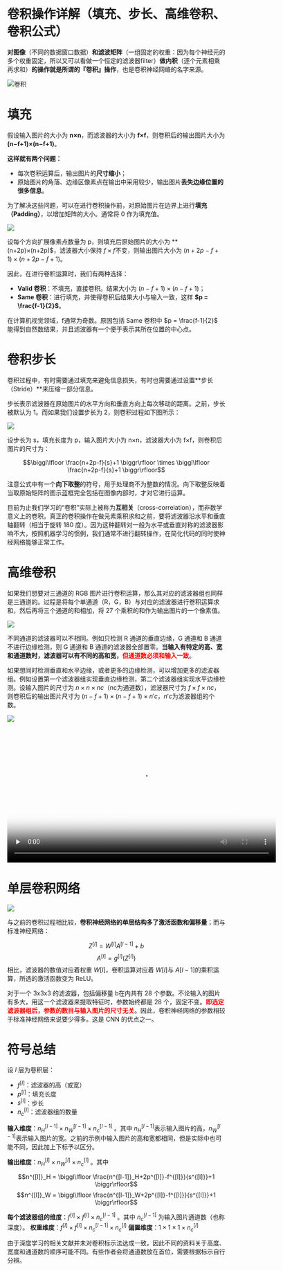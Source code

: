 卷积操作详解（填充、步长、高维卷积、卷积公式）
===


**对图像**（不同的数据窗口数据）**和滤波矩阵**（一组固定的权重：因为每个神经元的多个权重固定，所以又可以看做一个恒定的滤波器filter）**做内积**（逐个元素相乘再求和）**的操作就是所谓的『卷积』操作**，也是卷积神经网络的名字来源。

![卷积](http://7xvfir.com1.z0.glb.clouddn.com/%E5%8D%B7%E7%A7%AF%E7%BD%91%E7%BB%9C%E7%9A%84%E8%BE%B9%E7%BC%98%E6%A3%80%E6%B5%8B/4.png)


# 填充

假设输入图片的大小为 **n×n**，而滤波器的大小为 **f×f**，则卷积后的输出图片大小为 **(n−f+1)×(n−f+1)**。

**这样就有两个问题：**

- 每次卷积运算后，输出图片的**尺寸缩小**；
- 原始图片的角落、边缘区像素点在输出中采用较少，输出图片**丢失边缘位置的很多信息**。

为了解决这些问题，可以在进行卷积操作前，对原始图片在边界上进行**填充（Padding）**，以增加矩阵的大小。通常将 0 作为填充值。

![](http://7xvfir.com1.z0.glb.clouddn.com/%E6%B7%B1%E5%BA%A6%E5%AD%A6%E4%B9%A0%E7%9F%A5%E8%AF%86%E7%82%B9%E9%9B%86%E9%94%A6/Padding.jpg)

设每个方向扩展像素点数量为 p，则填充后原始图片的大小为 **(n+2p)×(n+2p)$，滤波器大小保持 $f×f$不变，则输出图片大小为 $(n+2p−f+1)×(n+2p−f+1)$。

因此，在进行卷积运算时，我们有两种选择：

- **Valid 卷积**：不填充，直接卷积。结果大小为 $(n−f+1)×(n−f+1)$；
- **Same 卷积**：进行填充，并使得卷积后结果大小与输入一致，这样 **$p = \frac{f-1}{2}$**。

在计算机视觉领域，f通常为奇数。原因包括 Same 卷积中 $p = \frac{f-1}{2}$ 能得到自然数结果，并且滤波器有一个便于表示其所在位置的中心点。


# 卷积步长

卷积过程中，有时需要通过填充来避免信息损失，有时也需要通过设置**步长（Stride）**来压缩一部分信息。

步长表示滤波器在原始图片的水平方向和垂直方向上每次移动的距离。之前，步长被默认为 1。而如果我们设置步长为 2，则卷积过程如下图所示：

![](http://7xvfir.com1.z0.glb.clouddn.com/%E6%B7%B1%E5%BA%A6%E5%AD%A6%E4%B9%A0%E7%9F%A5%E8%AF%86%E7%82%B9%E9%9B%86%E9%94%A6/Stride.jpg)

设步长为 s，填充长度为 p，输入图片大小为 n×n，滤波器大小为 f×f，则卷积后图片的尺寸为：

$$\biggl\lfloor \frac{n+2p-f}{s}+1   \biggr\rfloor \times \biggl\lfloor \frac{n+2p-f}{s}+1 \biggr\rfloor$$

注意公式中有一个**向下取整**的符号，用于处理商不为整数的情况。向下取整反映着当取原始矩阵的图示蓝框完全包括在图像内部时，才对它进行运算。

目前为止我们学习的“卷积”实际上被称为**互相关**（cross-correlation），而非数学意义上的卷积。真正的卷积操作在做元素乘积求和之前，要将滤波器沿水平和垂直轴翻转（相当于旋转 180 度）。因为这种翻转对一般为水平或垂直对称的滤波器影响不大，按照机器学习的惯例，我们通常不进行翻转操作，在简化代码的同时使神经网络能够正常工作。



# 高维卷积
如果我们想要对三通道的 RGB 图片进行卷积运算，那么其对应的滤波器组也同样是三通道的。过程是将每个单通道（R，G，B）与对应的滤波器进行卷积运算求和，然后再将三个通道的和相加，将 27 个乘积的和作为输出图片的一个像素值。

![](http://7xvfir.com1.z0.glb.clouddn.com/%E6%B7%B1%E5%BA%A6%E5%AD%A6%E4%B9%A0%E7%9F%A5%E8%AF%86%E7%82%B9%E9%9B%86%E9%94%A6/Convolutions-on-RGB-image.png)

不同通道的滤波器可以不相同。例如只检测 R 通道的垂直边缘，G 通道和 B 通道不进行边缘检测，则 G 通道和 B 通道的滤波器全部置零。**当输入有特定的高、宽和通道数时，滤波器可以有不同的高和宽，<font color="red">但通道数必须和输入一致</font>**。

如果想同时检测垂直和水平边缘，或者更多的边缘检测，可以增加更多的滤波器组。例如设置第一个滤波器组实现垂直边缘检测，第二个滤波器组实现水平边缘检测。设输入图片的尺寸为 $n×n×nc$（nc为通道数），滤波器尺寸为 $f×f×nc$，则卷积后的输出图片尺寸为 $(n−f+1)×(n−f+1)×n′c$，$n′c$为滤波器组的个数。

![](http://7xvfir.com1.z0.glb.clouddn.com/%E6%B7%B1%E5%BA%A6%E5%AD%A6%E4%B9%A0%E7%9F%A5%E8%AF%86%E7%82%B9%E9%9B%86%E9%94%A6/More-Filters.jpg)

<video id="video" width='621'  controls="" preload="none" poster="http://7xvfir.com1.z0.glb.clouddn.com/%E6%B7%B1%E5%BA%A6%E5%AD%A6%E4%B9%A0%E7%9F%A5%E8%AF%86%E7%82%B9%E9%9B%86%E9%94%A6/conv_kiank.png">
<source id="mp4"  src="http://7xvfir.com1.z0.glb.clouddn.com/%E6%B7%B1%E5%BA%A6%E5%AD%A6%E4%B9%A0%E7%9F%A5%E8%AF%86%E7%82%B9%E9%9B%86%E9%94%A6/conv_kiank.mp4" type="video/mp4">
</video>


# 单层卷积网络

![](http://7xvfir.com1.z0.glb.clouddn.com/%E6%B7%B1%E5%BA%A6%E5%AD%A6%E4%B9%A0%E7%9F%A5%E8%AF%86%E7%82%B9%E9%9B%86%E9%94%A6/One-Layer-of-a-Convolutional-Network.jpg)

与之前的卷积过程相比较，**卷积神经网络的单层结构多了激活函数和偏移量**；而与标准神经网络：

$$Z^{[l]} = W^{[l]}A^{[l-1]}+b$$
$$A^{[l]} = g^{[l]}(Z^{[l]})$$
相比，滤波器的数值对应着权重 $W[l]$，卷积运算对应着 $W[l]$与 $A[l−1]$的乘积运算，所选的激活函数变为 ReLU。

对于一个 3x3x3 的滤波器，包括偏移量 b在内共有 28 个参数。不论输入的图片有多大，用这一个滤波器来提取特征时，参数始终都是 28 个，固定不变。**<font color="red">即选定滤波器组后，参数的数目与输入图片的尺寸无关</font>**。因此，卷积神经网络的参数相较于标准神经网络来说要少得多。这是 CNN 的优点之一。



# 符号总结
设 $l$ 层为卷积层：

- $f^{[l]}$：滤波器的高（或宽）
- $p^{[l]}$：填充长度
- $s^{[l]}$：步长
- $n^{[l]}_c$：滤波器组的数量

**输入维度**：$n^{[l-1]}_H \times n^{[l-1]}_W \times n^{[l-1]}_c$ 。其中 $n^{[l-1]}_H$表示输入图片的高，$n^{[l-1]}_W$表示输入图片的宽。之前的示例中输入图片的高和宽都相同，但是实际中也可能不同，因此加上下标予以区分。

**输出维度**：$n^{[l]}_H \times n^{[l]}_W \times n^{[l]}_c$ 。其中

$$n^{[l]}_H = \biggl\lfloor \frac{n^{[l-1]}_H+2p^{[l]}-f^{[l]}}{s^{[l]}}+1   \biggr\rfloor$$
$$n^{[l]}_W = \biggl\lfloor \frac{n^{[l-1]}_W+2p^{[l]}-f^{[l]}}{s^{[l]}}+1   \biggr\rfloor$$

**每个滤波器组的维度**：$f^{[l]} \times f^{[l]} \times n^{[l-1]}_c$ 。其中 $n^{[l-1]}_c$ 为输入图片通道数（也称深度）。
**权重维度**：$f^{[l]} \times f^{[l]} \times n^{[l-1]}_c \times n^{[l]}_c$
**偏置维度**：$1 \times 1 \times 1 \times n^{[l]}_c$

由于深度学习的相关文献并未对卷积标示法达成一致，因此不同的资料关于高度、宽度和通道数的顺序可能不同。有些作者会将通道数放在首位，需要根据标示自行分辨。